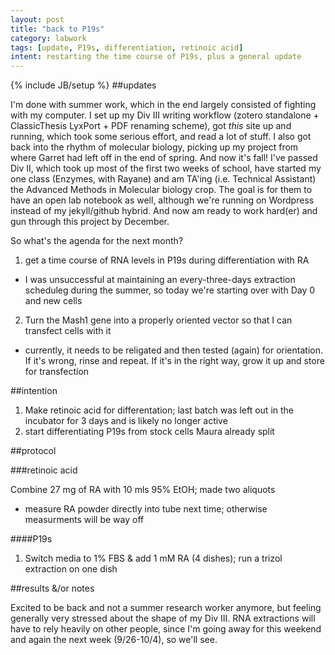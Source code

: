 ```yaml
---
layout: post
title: "back to P19s"
category: labwork
tags: [update, P19s, differentiation, retinoic acid]
intent: restarting the time course of P19s, plus a general update
---
```

{% include JB/setup %}
##updates

I'm done with summer work, which in the end largely consisted of fighting with my computer. I set up my Div III writing workflow (zotero standalone + ClassicThesis LyxPort + PDF renaming scheme), got <i> this </i> site up and running, which took some serious effort, and read a lot of stuff. I also got back into the rhythm of molecular biology, picking up my project from where Garret had left off in the end of spring.
And now it's fall! I've passed Div II, which took up most of the first two weeks of school, have started my one class (Enzymes, with Rayane) and am TA'ing (i.e. Technical Assistant) the Advanced Methods in Molecular biology crop. The goal is for them to have an open lab notebook as well, although we're running on Wordpress instead of my jekyll/github hybrid. And now am ready to work hard(er) and gun through this project by December.

So what's the agenda for the next month?

 1. get a time course of RNA levels in P19s during differentiation with RA
   * I was unsuccessful at maintaining an every-three-days extraction scheduleg during the summer, so today we're starting over with Day 0 and new cells
 2. Turn the Mash1 gene into a properly oriented vector so that I can transfect cells with it
   * currently, it needs to be religated and then tested (again) for orientation. If it's wrong, rinse and repeat. If it's in the right way, grow it up and store for transfection

##intention

 1. Make retinoic acid for differentation; last batch was left out in the incubator for 3 days and is likely no longer active
 2. start differentiating P19s from stock cells Maura already split

##protocol

###retinoic acid 

Combine 27 mg of RA with 10 mls 95% EtOH; made two aliquots
 * measure RA powder directly into tube next time; otherwise measurments will be way off

####P19s

 1. Switch media to 1% FBS & add 1 mM RA (4 dishes); run a trizol extraction on one dish

##results &/or notes

Excited to be back and not a summer research worker anymore, but feeling generally very stressed about the shape of my Div III. RNA extractions will have to rely heavily on other people, since I'm going away for this weekend and again the next week (9/26-10/4), so we'll see.
